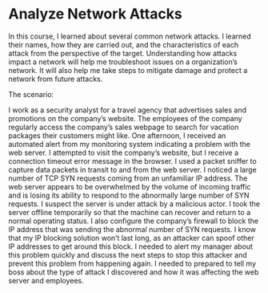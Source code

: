 # Analyze Network Attacks
In this course, I learned about several common network attacks. I learned their names, how they are carried out, and the characteristics of each attack from the perspective of the target. Understanding how attacks impact a network will help me troubleshoot issues on a organization’s network. It will also help me take steps to mitigate damage and protect a network from future attacks.

The scenario:

I work as a security analyst for a travel agency that advertises sales and promotions on the company’s website. The employees of the company regularly access the company’s sales webpage to search for vacation packages their customers might like. 
One afternoon, I received an automated alert from my monitoring system indicating a problem with the web server. I attempted to visit the company’s website, but I receive a connection timeout error message in the browser.
I used a packet sniffer to capture data packets in transit to and from the web server. I noticed a large number of TCP SYN requests coming from an unfamiliar IP address. The web server appears to be overwhelmed by the volume of incoming traffic and is losing its ability to respond to the abnormally large number of SYN requests. 
I suspect the server is under attack by a malicious actor. I took the server offline temporarily so that the machine can recover and return to a normal operating status. I also configure the company’s firewall to block the IP address that was sending the abnormal number of SYN requests. 
I know that my IP blocking solution won’t last long, as an attacker can spoof other IP addresses to get around this block. I needed to alert my manager about this problem quickly and discuss the next steps to stop this attacker and prevent this problem from happening again. I needed to prepared to tell my boss about the type of attack I discovered and how it was affecting the web server and employees.
